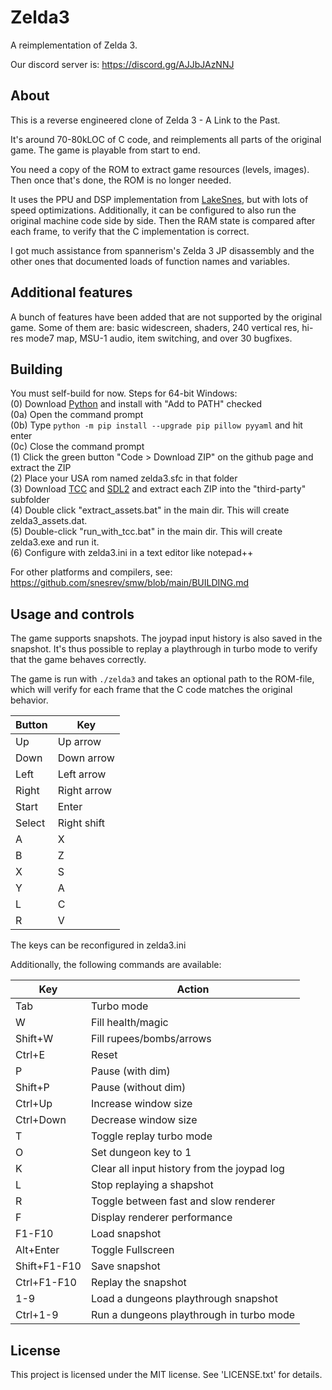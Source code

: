 # Zelda3

A reimplementation of Zelda 3.

Our discord server is: https://discord.gg/AJJbJAzNNJ

## About

This is a reverse engineered clone of Zelda 3 - A Link to the Past.

It's around 70-80kLOC of C code, and reimplements all parts of the original game. The game is playable from start to end.

You need a copy of the ROM to extract game resources (levels, images). Then once that's done, the ROM is no longer needed.

It uses the PPU and DSP implementation from [LakeSnes](https://github.com/elzo-d/LakeSnes), but with lots of speed optimizations.
Additionally, it can be configured to also run the original machine code side by side. Then the RAM state is compared after each frame, to verify that the C implementation is correct.

I got much assistance from spannerism's Zelda 3 JP disassembly and the other ones that documented loads of function names and variables.

## Additional features

A bunch of features have been added that are not supported by the original game. Some of them are: basic widescreen, shaders, 240 vertical res, hi-res mode7 map, MSU-1 audio, item switching, and over 30 bugfixes.

## Building

You must self-build for now. Steps for 64-bit Windows:<br>
(0) Download [Python](https://www.python.org/ftp/python/3.11.4/python-3.11.4-amd64.exe) and install with "Add to PATH" checked<br>
(0a) Open the command prompt<br>
(0b) Type `python -m pip install --upgrade pip pillow pyyaml` and hit enter<br>
(0c) Close the command prompt<br>
(1) Click the green button "Code > Download ZIP" on the github page and extract the ZIP<br>
(2) Place your USA rom named zelda3.sfc in that folder<br>
(3) Download [TCC](https://github.com/FitzRoyX/tinycc/releases/download/tcc_20230519/tcc_20230519.zip) and [SDL2](https://github.com/libsdl-org/SDL/releases/download/release-2.28.2/SDL2-devel-2.28.2-VC.zip) and extract each ZIP into the "third-party" subfolder<br>
(4) Double click "extract_assets.bat" in the main dir. This will create zelda3_assets.dat.<br>
(5) Double-click "run_with_tcc.bat" in the main dir. This will create zelda3.exe and run it.<br>
(6) Configure with zelda3.ini in a text editor like notepad++<br>

For other platforms and compilers, see: https://github.com/snesrev/smw/blob/main/BUILDING.md

## Usage and controls

The game supports snapshots. The joypad input history is also saved in the snapshot. It's thus possible to replay a playthrough in turbo mode to verify that the game behaves correctly.

The game is run with `./zelda3` and takes an optional path to the ROM-file, which will verify for each frame that the C code matches the original behavior.

| Button | Key         |
| ------ | ----------- |
| Up     | Up arrow    |
| Down   | Down arrow  |
| Left   | Left arrow  |
| Right  | Right arrow |
| Start  | Enter       |
| Select | Right shift |
| A      | X           |
| B      | Z           |
| X      | S           |
| Y      | A           |
| L      | C           |
| R      | V           |

The keys can be reconfigured in zelda3.ini

Additionally, the following commands are available:

| Key | Action                |
| --- | --------------------- |
| Tab | Turbo mode |
| W   | Fill health/magic     |
| Shift+W   | Fill rupees/bombs/arrows     |
| Ctrl+E | Reset            |
| P   | Pause (with dim)                |
| Shift+P   | Pause (without dim)                |
| Ctrl+Up   | Increase window size                |
| Ctrl+Down   | Decrease window size                |
| T   | Toggle replay turbo mode  |
| O   | Set dungeon key to 1  |
| K   | Clear all input history from the joypad log  |
| L   | Stop replaying a shapshot  |
| R   | Toggle between fast and slow renderer |
| F   | Display renderer performance |
| F1-F10 | Load snapshot      |
| Alt+Enter | Toggle Fullscreen     |
| Shift+F1-F10 | Save snapshot |
| Ctrl+F1-F10 | Replay the snapshot |
| 1-9 | Load a dungeons playthrough snapshot |
| Ctrl+1-9 | Run a dungeons playthrough in turbo mode |


## License

This project is licensed under the MIT license. See 'LICENSE.txt' for details.
